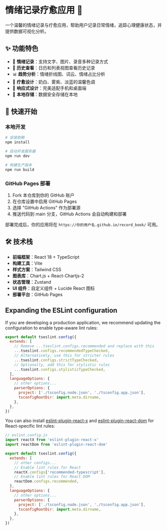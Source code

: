 # 情绪记录疗愈应用 🌸

一个温馨的情绪记录与疗愈应用，帮助用户记录日常情绪，追踪心理健康状态，并提供数据可视化分析。

## ✨ 功能特色

- 📝 **情绪记录**：支持文字、图片、录音多种记录方式
- 📅 **历史查看**：日历和列表视图查看历史记录
- 📊 **趋势分析**：情绪折线图、词云、情绪占比分析
- 🎨 **疗愈设计**：奶白、雾紫、淡蓝的温馨色调
- 📱 **响应式设计**：完美适配手机和桌面端
- 💾 **本地存储**：数据安全存储在本地

## 🚀 快速开始

### 本地开发

```bash
# 安装依赖
npm install

# 启动开发服务器
npm run dev

# 构建生产版本
npm run build
```

### GitHub Pages 部署

1. Fork 本仓库到你的 GitHub 账户
2. 在仓库设置中启用 GitHub Pages
3. 选择 "GitHub Actions" 作为部署源
4. 推送代码到 main 分支，GitHub Actions 会自动构建和部署

部署完成后，你的应用将在 `https://你的用户名.github.io/record_book/` 可用。

## 🛠 技术栈

- **前端框架**：React 18 + TypeScript
- **构建工具**：Vite
- **样式方案**：Tailwind CSS
- **图表库**：Chart.js + React-Chartjs-2
- **状态管理**：Zustand
- **UI 组件**：自定义组件 + Lucide React 图标
- **部署平台**：GitHub Pages

## Expanding the ESLint configuration

If you are developing a production application, we recommend updating the configuration to enable type-aware lint rules:

```js
export default tseslint.config({
  extends: [
    // Remove ...tseslint.configs.recommended and replace with this
    ...tseslint.configs.recommendedTypeChecked,
    // Alternatively, use this for stricter rules
    ...tseslint.configs.strictTypeChecked,
    // Optionally, add this for stylistic rules
    ...tseslint.configs.stylisticTypeChecked,
  ],
  languageOptions: {
    // other options...
    parserOptions: {
      project: ['./tsconfig.node.json', './tsconfig.app.json'],
      tsconfigRootDir: import.meta.dirname,
    },
  },
})
```

You can also install [eslint-plugin-react-x](https://github.com/Rel1cx/eslint-react/tree/main/packages/plugins/eslint-plugin-react-x) and [eslint-plugin-react-dom](https://github.com/Rel1cx/eslint-react/tree/main/packages/plugins/eslint-plugin-react-dom) for React-specific lint rules:

```js
// eslint.config.js
import reactX from 'eslint-plugin-react-x'
import reactDom from 'eslint-plugin-react-dom'

export default tseslint.config({
  extends: [
    // other configs...
    // Enable lint rules for React
    reactX.configs['recommended-typescript'],
    // Enable lint rules for React DOM
    reactDom.configs.recommended,
  ],
  languageOptions: {
    // other options...
    parserOptions: {
      project: ['./tsconfig.node.json', './tsconfig.app.json'],
      tsconfigRootDir: import.meta.dirname,
    },
  },
})
```

